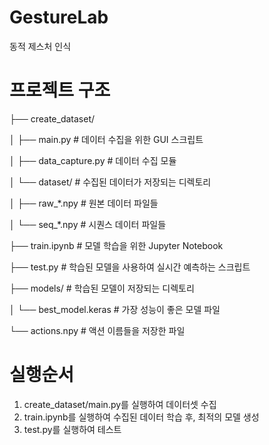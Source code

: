 # GestureLab
동적 제스처 인식 

# 프로젝트 구조
├── create_dataset/

│   ├── main.py              # 데이터 수집을 위한 GUI 스크립트

│   ├── data_capture.py      # 데이터 수집 모듈

│   └── dataset/             # 수집된 데이터가 저장되는 디렉토리

│       ├── raw_*.npy        # 원본 데이터 파일들

│       └── seq_*.npy        # 시퀀스 데이터 파일들

├── train.ipynb              # 모델 학습을 위한 Jupyter Notebook

├── test.py                  # 학습된 모델을 사용하여 실시간 예측하는 스크립트

├── models/                  # 학습된 모델이 저장되는 디렉토리

│   └── best_model.keras     # 가장 성능이 좋은 모델 파일

└── actions.npy              # 액션 이름들을 저장한 파일

# 실행순서
1. create_dataset/main.py를 실행하여 데이터셋 수집
2. train.ipynb를 실행하여 수집된 데이터 학습 후, 최적의 모델 생성
3. test.py를 실행하여 테스트
